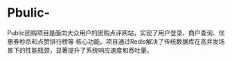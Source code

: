 # Pbulic-
Public团购项目是面向大众用户的团购点评网站，实现了用户登录、商户查询、优惠券秒杀和点赞排行榜等 核心功能。项目通过Redis解决了传统数据库在高并发场景下的性能瓶颈，显著提升了系统响应速度和吞吐量。
